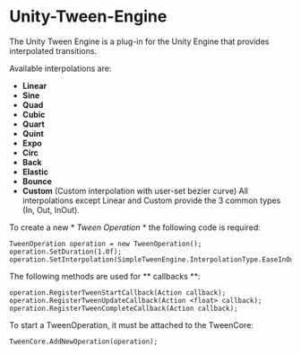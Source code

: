 # Unity-Tween-Engine

The Unity Tween Engine is a plug-in for the Unity Engine that provides interpolated transitions.

Available interpolations are:
- **Linear**
- **Sine**
- **Quad**
- **Cubic**
- **Quart**
- **Quint**
- **Expo**
- **Circ**
- **Back**
- **Elastic**
- **Bounce**
- **Custom** (Custom interpolation with user-set bezier curve)
All interpolations except Linear and Custom provide the 3 common types (In, Out, InOut).

To create a new * *Tween Operation* * the following code is required:

```
TweenOperation operation = new TweenOperation();
operation.SetDuration(1.0f);
operation.SetInterpolation(SimpleTweenEngine.InterpolationType.EaseInOutSine);
```

The following methods are used for ** callbacks **:
```
operation.RegisterTweenStartCallback(Action callback);
operation.RegisterTweenUpdateCallback(Action <float> callback);
operation.RegisterTweenCompleteCallback(Action callback);
```

To start a TweenOperation, it must be attached to the TweenCore:
```
TweenCore.AddNewOperation(operation);
```
